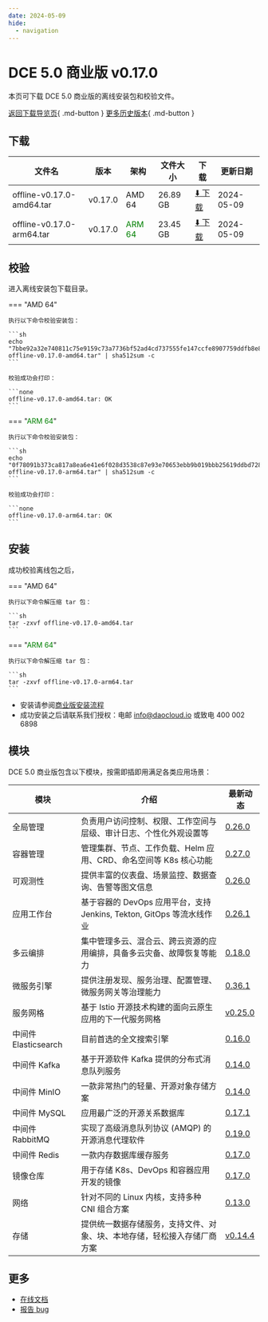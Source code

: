 ```yaml
---
date: 2024-05-09
hide:
  - navigation
---
```


# DCE 5.0 商业版 v0.17.0

本页可下载 DCE 5.0 商业版的离线安装包和校验文件。

[返回下载导览页](../index.md#_2){ .md-button } [更多历史版本](./dce5-installer-history.md){ .md-button }

## 下载

| 文件名 | 版本 | 架构 | 文件大小 | 下载 | 更新日期 |
| ----- | --- | ---- | ------ | --- | -------- |
| offline-v0.17.0-amd64.tar | v0.17.0 | AMD 64 | 26.89 GB | [:arrow_down: 下载](https://qiniu-download-public.daocloud.io/DaoCloud_Enterprise/dce5/offline-v0.17.0-amd64.tar) | 2024-05-09 |
| offline-v0.17.0-arm64.tar | v0.17.0 | <font color="green">ARM 64</font> | 23.45 GB | [:arrow_down: 下载](https://qiniu-download-public.daocloud.io/DaoCloud_Enterprise/dce5/offline-v0.17.0-arm64.tar) | 2024-05-09 |

## 校验

进入离线安装包下载目录。

=== "AMD 64"

    执行以下命令校验安装包：

    ```sh
    echo "7bbe92a32e740811c75e9159c73a7736bf52ad4cd737555fe147ccfe8907759ddfb8e8bf43780702c568beb6fe5c651a1f1fc0a59f48044d049de3ef521b8b41  offline-v0.17.0-amd64.tar" | sha512sum -c
    ```

    校验成功会打印：

    ```none
    offline-v0.17.0-amd64.tar: OK
    ```

=== "<font color="green">ARM 64</font>"

    执行以下命令校验安装包：

    ```sh
    echo "0f78091b373ca817a8ea6e41e6f028d3538c87e93e70653ebb9b019bbb25619ddbd72853ada5a8f186639c4e970132bab2b75cb53f52762bdaed9f55cee0f848  offline-v0.17.0-arm64.tar" | sha512sum -c
    ```

    校验成功会打印：

    ```none
    offline-v0.17.0-arm64.tar: OK
    ```

## 安装

成功校验离线包之后，

=== "AMD 64"

    执行以下命令解压缩 tar 包：

    ```sh
    tar -zxvf offline-v0.17.0-amd64.tar
    ```

=== "<font color="green">ARM 64</font>"

    执行以下命令解压缩 tar 包：

    ```sh
    tar -zxvf offline-v0.17.0-arm64.tar
    ```

- 安装请参阅[商业版安装流程](../../install/commercial/start-install.md)
- 成功安装之后请联系我们授权：电邮 info@daocloud.io 或致电 400 002 6898

## 模块

DCE 5.0 商业版包含以下模块，按需即插即用满足各类应用场景：

| 模块 | 介绍 | 最新动态 |
| ---- | --- | ------ |
| 全局管理 | 负责用户访问控制、权限、工作空间与层级、审计日志、个性化外观设置等 | [0.26.0](../../ghippo/intro/release-notes.md#0260) |
| 容器管理 | 管理集群、节点、工作负载、Helm 应用、CRD、命名空间等 K8s 核心功能 | [0.27.0](../../kpanda/intro/release-notes.md#0270) |
| 可观测性 | 提供丰富的仪表盘、场景监控、数据查询、告警等图文信息 | [0.26.0](../../insight/intro/releasenote.md#0260) |
| 应用工作台 | 基于容器的 DevOps 应用平台，支持 Jenkins, Tekton, GitOps 等流水线作业 | [0.26.1](../../amamba/intro/release-notes.md#0261) |
| 多云编排 | 集中管理多云、混合云、跨云资源的应用编排，具备多云灾备、故障恢复等能力 | [0.18.0](../../kairship/intro/release-notes.md#0180) |
| 微服务引擎 | 提供注册发现、服务治理、配置管理、微服务网关等治理能力 | [0.36.1](../../skoala/intro/release-notes.md#0361) |
| 服务网格 | 基于 Istio 开源技术构建的面向云原生应用的下一代服务网格 | [v0.25.0](../../mspider/intro/release-notes.md#v0250) |
| 中间件 Elasticsearch | 目前首选的全文搜索引擎 | [0.16.0](../../middleware/elasticsearch/release-notes.md#0160) |
| 中间件 Kafka | 基于开源软件 Kafka 提供的分布式消息队列服务 | [0.14.0](../../middleware/kafka/release-notes.md#0140) |
| 中间件 MinIO | 一款非常热门的轻量、开源对象存储方案 | [0.14.0](../../middleware/minio/release-notes.md#0140) |
| 中间件 MySQL | 应用最广泛的开源关系数据库 | [0.17.1](../../middleware/mysql/release-notes.md#0171) |
| 中间件 RabbitMQ | 实现了高级消息队列协议 (AMQP) 的开源消息代理软件 | [0.19.0](../../middleware/rabbitmq/release-notes.md#0190) |
| 中间件 Redis | 一款内存数据库缓存服务 | [0.17.0](../../middleware/redis/release-notes.md#0170) |
| 镜像仓库 | 用于存储 K8s、DevOps 和容器应用开发的镜像 | [0.17.0](../../dce/dce-rn/20230630.md) |
| 网络 | 针对不同的 Linux 内核，支持多种 CNI 组合方案 | [0.13.0](../../dce/dce-rn/20230630.md) |
| 存储 | 提供统一数据存储服务，支持文件、对象、块、本地存储，轻松接入存储厂商方案 | [v0.14.4](../../dce/dce-rn/20230630.md) |

## 更多

- [在线文档](../../dce/index.md)
- [报告 bug](https://github.com/DaoCloud/DaoCloud-docs/issues)

